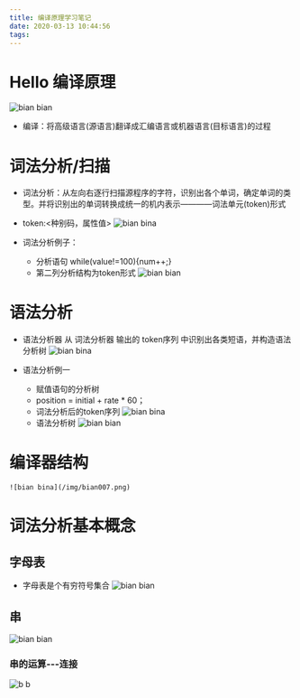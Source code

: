 ```yaml
---
title: 编译原理学习笔记
date: 2020-03-13 10:44:56
tags:
---
```

# Hello 编译原理
![bian bian](/img/bian000.png)

* 编译：将高级语言(源语言)翻译成汇编语言或机器语言(目标语言)的过程


# 词法分析/扫描
* 词法分析：从左向右逐行扫描源程序的字符，识别出各个单词，确定单词的类型。并将识别出的单词转换成统一的机内表示————词法单元(token)形式
* token:<种别码，属性值>
![bian bina](/img/bian002.png)

* 词法分析例子：
	* 分析语句 while(value!=100){num++;}
	* 第二列分析结构为token形式
![bian bian](/img/bian003.png)

# 语法分析
* 语法分析器 从 词法分析器 输出的 token序列 中识别出各类短语，并构造语法分析树
![bian bina](/img/bian004.png)

* 语法分析例一
	* 赋值语句的分析树
	* position = initial + rate * 60；
	* 词法分析后的token序列
		![bian bina](/img/bian005.png)
	* 语法分析树
		![bian bian](/img/bian006.png)
# 编译器结构
	![bian bina](/img/bian007.png)

# 词法分析基本概念
## 字母表
* 字母表是个有穷符号集合
	![bian bian](/img/bian_zimubiao.png)
## 串
![bian bian](/img/bian_chuan.png)
### 串的运算---连接
![b b](/img/bian_chuanlianjie.png)
 	
